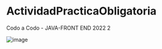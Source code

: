 # ActividadPracticaObligatoria
Codo a Codo - JAVA-FRONT END 2022 2

![image](https://user-images.githubusercontent.com/13838601/189773562-21e11326-6b4d-47b2-b6e1-7534bf2f2877.png)

